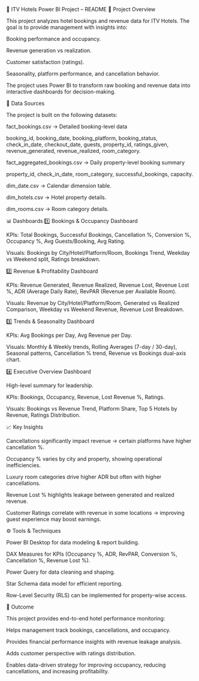 🏨 ITV Hotels Power BI Project – README
📌 Project Overview

This project analyzes hotel bookings and revenue data for ITV Hotels. The goal is to provide management with insights into:

Booking performance and occupancy.

Revenue generation vs realization.

Customer satisfaction (ratings).

Seasonality, platform performance, and cancellation behavior.

The project uses Power BI to transform raw booking and revenue data into interactive dashboards for decision-making.

📂 Data Sources

The project is built on the following datasets:

fact_bookings.csv → Detailed booking-level data

booking_id, booking_date, booking_platform, booking_status, check_in_date, checkout_date, guests, property_id, ratings_given, revenue_generated, revenue_realized, room_category.

fact_aggregated_bookings.csv → Daily property-level booking summary

property_id, check_in_date, room_category, successful_bookings, capacity.

dim_date.csv → Calendar dimension table.

dim_hotels.csv → Hotel property details.

dim_rooms.csv → Room category details.

📊 Dashboards
1️⃣ Bookings & Occupancy Dashboard

KPIs: Total Bookings, Successful Bookings, Cancellation %, Conversion %, Occupancy %, Avg Guests/Booking, Avg Rating.

Visuals: Bookings by City/Hotel/Platform/Room, Bookings Trend, Weekday vs Weekend split, Ratings breakdown.

2️⃣ Revenue & Profitability Dashboard

KPIs: Revenue Generated, Revenue Realized, Revenue Lost, Revenue Lost %, ADR (Average Daily Rate), RevPAR (Revenue per Available Room).

Visuals: Revenue by City/Hotel/Platform/Room, Generated vs Realized Comparison, Weekday vs Weekend Revenue, Revenue Lost Breakdown.

3️⃣ Trends & Seasonality Dashboard

KPIs: Avg Bookings per Day, Avg Revenue per Day.

Visuals: Monthly & Weekly trends, Rolling Averages (7-day / 30-day), Seasonal patterns, Cancellation % trend, Revenue vs Bookings dual-axis chart.

4️⃣ Executive Overview Dashboard

High-level summary for leadership.

KPIs: Bookings, Occupancy, Revenue, Lost Revenue %, Ratings.

Visuals: Bookings vs Revenue Trend, Platform Share, Top 5 Hotels by Revenue, Ratings Distribution.

📈 Key Insights

Cancellations significantly impact revenue → certain platforms have higher cancellation %.

Occupancy % varies by city and property, showing operational inefficiencies.

Luxury room categories drive higher ADR but often with higher cancellations.

Revenue Lost % highlights leakage between generated and realized revenue.

Customer Ratings correlate with revenue in some locations → improving guest experience may boost earnings.

⚙️ Tools & Techniques

Power BI Desktop for data modeling & report building.

DAX Measures for KPIs (Occupancy %, ADR, RevPAR, Conversion %, Cancellation %, Revenue Lost %).

Power Query for data cleaning and shaping.

Star Schema data model for efficient reporting.

Row-Level Security (RLS) can be implemented for property-wise access.

🚀 Outcome

This project provides end-to-end hotel performance monitoring:

Helps management track bookings, cancellations, and occupancy.

Provides financial performance insights with revenue leakage analysis.

Adds customer perspective with ratings distribution.

Enables data-driven strategy for improving occupancy, reducing cancellations, and increasing profitability.
